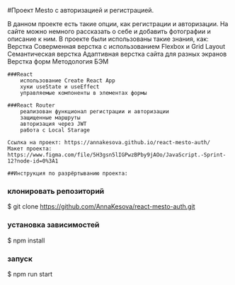 #Проект Mesto с авторизацией и регистрацией. 

В данном проекте есть такие опции, как регистрации и авторизации. На сайте можно немного рассказать о себе и добавить фотографии и описание к ним.
В проекте были использованы такие знания, как:
Верстка
Соверменная верстка с использованием Flexbox и Grid Layout
Семантическая верстка
Адаптивная верстка сайта для разных экранов
Верстка форм
Методология БЭМ

    ###React
        использование Create React App
        хуки useState и useEffect
        управляемые компоненты в элементах формы

    ###React Router
        реализован функционал регистрации и авторизации
        защищенные маршруты
        авторизация через JWT
        работа с Local Starage

    Ссылка на проект: https://annakesova.github.io/react-mesto-auth/
    Макет проекта: https://www.figma.com/file/5H3gsn5lIGPwzBPby9jAOo/JavaScript.-Sprint-12?node-id=0%3A1

    ##Инструкция по разрёртыванию проекта:

### клонировать репозиторий

$ git clone https://github.com/AnnaKesova/react-mesto-auth.git

### установка зависимостей

$ npm install

### запуск

$ npm run start

